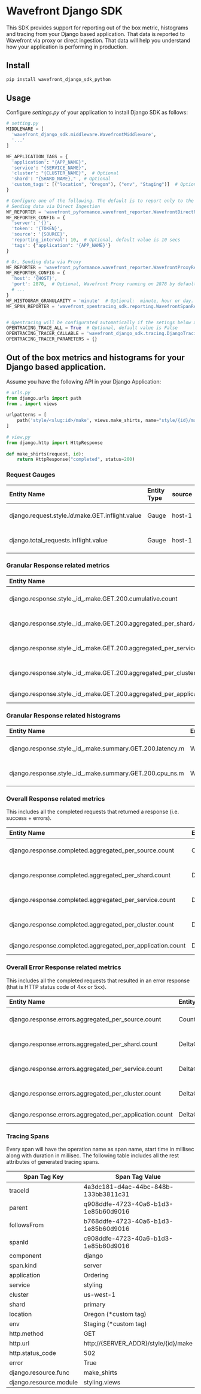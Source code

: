 # Wavefront Django SDK

This SDK provides support for reporting out of the box metric, histograms and tracing from your Django based  application. That data is reported to Wavefront via proxy or direct ingestion. That data will help you understand how your application is performing in production.

## Install

```bash
pip install wavefront_django_sdk_python
```

## Usage

Configure *settings.py* of your application to install Django SDK as follows:

 ```python
# setting.py
MIDDLEWARE = [
   'wavefront_django_sdk.middleware.WavefrontMiddleware',
   '...'
]

WF_APPLICATION_TAGS = {
   'application': "{APP_NAME}",
   'service': "{SERVICE_NAME}",
   'cluster': "{CLUSTER_NAME}",  # Optional
   'shard': "{SHARD_NAME}," , # Optional
   'custom_tags': [("location", "Oregon"), ("env", "Staging")]  # Optional list of two-tuples
}

# Configure one of the following. The default is to report only to the console.
# Sending data via Direct Ingestion 
WF_REPORTER = 'wavefront_pyformance.wavefront_reporter.WavefrontDirectReporter'
WF_REPORTER_CONFIG = {
   'server': '{}',
   'token': '{TOKEN}',
   'source': '{SOURCE}',
   'reporting_interval': 10,  # Optional, default value is 10 secs
   'tags': {"application": '{APP_NAME}'}
}

# Or, Sending data via Proxy
WF_REPORTER = 'wavefront_pyformance.wavefront_reporter.WavefrontProxyReporter'
WF_REPORTER_CONFIG = {
   'host': '{HOST}',
   'port': 2878,  # Optional, Wavefront Proxy running on 2878 by default
   # ...
}
WF_HISTOGRAM_GRANULARITY = 'minute'  # Optional:  minute, hour or day. Set to None to configure manually.
WF_SPAN_REPORTER = 'wavefront_opentracing_sdk.reporting.WavefrontSpanReporter'  # Optional


# Opentracing will be configurated automatically if the setings below are omitted
OPENTRACING_TRACE_ALL = True  # Optional, default value is False
OPENTRACING_TRACER_CALLABLE = 'wavefront_django_sdk.tracing.DjangoTracing'
OPENTRACING_TRACER_PARAMETERS = {}

 ```

## Out of the box metrics and histograms for your Django based application.

 Assume you have the following API in your Django Application:

```python
# urls.py
from django.urls import path
from . import views
 
urlpatterns = [
    path('style/<slug:id>/make', views.make_shirts, name="style/{id}/make")
]
 
# view.py
from django.http import HttpResponse
 
def make_shirts(request, id):
    return HttpResponse("completed", status=200)
```

### Request Gauges

| Entity Name                                       | Entity Type | source | application | cluster   | service | shard   | django.resource.module | django.resource.func |
| :------------------------------------------------ | :---------- | :----- | :---------- | :-------- | :------ | :------ | :--------------------- | :------------------- |
| django.request.style._id_.make.GET.inflight.value | Gauge       | host-1 | Ordering    | us-west-1 | styling | primary | styling.views          | make_shirts          |
| django.total_requests.inflight.value              | Gauge       | host-1 | Ordering    | us-west-1 | styling | primary | n/a                    | n/a                  |

### Granular Response related metrics

| Entity Name                                                  | Entity Type  | source             | application | cluster   | service | shard   | django.resource.module | django.resource.func |
| :----------------------------------------------------------- | :----------- | :----------------- | :---------- | :-------- | :------ | :------ | :--------------------- | :------------------- |
| django.response.style.\_id_.make.GET.200.cumulative.count    | Counter      | host-1             | Ordering    | us-west-1 | styling | primary | styling.views          | make_shirts          |
| django.response.style.\_id_.make.GET.200.aggregated_per_shard.count | DeltaCounter | wavefront-provided | Ordering    | us-west-1 | styling | primary | styling.views          | make_shirts          |
| django.response.style.\_id_.make.GET.200.aggregated_per_service.count | DeltaCounter | wavefront-provided | Ordering    | us-west-1 | styling | n/a     | styling.views          | make_shirts          |
| django.response.style.\_id_.make.GET.200.aggregated_per_cluster.count | DeltaCounter | wavefront-provided | Ordering    | us-west-1 | n/a     | n/a     | styling.views          | make_shirts          |
| django.response.style.\_id_.make.GET.200.aggregated_per_application.count | DeltaCounter | wavefront-provided | Ordering    | n/a       | n/a     | n/a     | styling.views          | make_shirts          |

### Granular Response related histograms

| Entity Name                                                | Entity Type        | source | application | cluster   | service | shard   | django.resource.module | django.resource.func |
| :--------------------------------------------------------- | :----------------- | :----- | :---------- | :-------- | :------ | :------ | :--------------------- | :------------------- |
| django.response.style.\_id_.make.summary.GET.200.latency.m | WavefrontHistogram | host-1 | Ordering    | us-west-1 | styling | primary | styling.views          | make_shirts          |
| django.response.style.\_id_.make.summary.GET.200.cpu_ns.m  | WavefrontHistogram | host-1 | Ordering    | us-west-1 | styling | primary | styling.views          | make_shirts          |

### Overall Response related metrics

This includes all the completed requests that returned a response (i.e. success + errors).

| Entity Name                                                | Entity Type  | source            | application | cluster   | service | shard   |
| :--------------------------------------------------------- | :----------- | :---------------- | :---------- | :-------- | :------ | :------ |
| django.response.completed.aggregated_per_source.count      | Counter      | host-1            | Ordering    | us-west-1 | styling | primary |
| django.response.completed.aggregated_per_shard.count       | DeltaCounter | wavefont-provided | Ordering    | us-west-1 | styling | primary |
| django.response.completed.aggregated_per_service.count     | DeltaCounter | wavefont-provided | Ordering    | us-west-1 | styling | n/a     |
| django.response.completed.aggregated_per_cluster.count     | DeltaCounter | wavefont-provided | Ordering    | us-west-1 | n/a     | n/a     |
| django.response.completed.aggregated_per_application.count | DeltaCounter | wavefont-provided | Ordering    | n/a       | n/a     | n/a     |

### Overall Error Response related metrics

This includes all the completed requests that resulted in an error response (that is HTTP status code of 4xx or 5xx).

| Entity Name                                             | Entity Type  | source            | application | cluster   | service | shard   |
| :------------------------------------------------------ | :----------- | :---------------- | :---------- | :-------- | :------ | :------ |
| django.response.errors.aggregated_per_source.count      | Counter      | host-1            | Ordering    | us-west-1 | styling | primary |
| django.response.errors.aggregated_per_shard.count       | DeltaCounter | wavefont-provided | Ordering    | us-west-1 | styling | primary |
| django.response.errors.aggregated_per_service.count     | DeltaCounter | wavefont-provided | Ordering    | us-west-1 | styling | n/a     |
| django.response.errors.aggregated_per_cluster.count     | DeltaCounter | wavefont-provided | Ordering    | us-west-1 | n/a     | n/a     |
| django.response.errors.aggregated_per_application.count | DeltaCounter | wavefont-provided | Ordering    | n/a       | n/a     | n/a     |

### Tracing Spans

Every span will have the operation name as span name, start time in millisec along with duration in millisec. The following table includes all the rest attributes of generated tracing spans.  

| Span Tag Key           | Span Tag Value                       |
| ---------------------- | ------------------------------------ |
| traceId                | 4a3dc181-d4ac-44bc-848b-133bb3811c31 |
| parent                 | q908ddfe-4723-40a6-b1d3-1e85b60d9016 |
| followsFrom            | b768ddfe-4723-40a6-b1d3-1e85b60d9016 |
| spanId                 | c908ddfe-4723-40a6-b1d3-1e85b60d9016 |
| component              | django                               |
| span.kind              | server                               |
| application            | Ordering                             |
| service                | styling                              |
| cluster                | us-west-1                            |
| shard                  | primary                              |
| location               | Oregon (*custom tag)                 |
| env                    | Staging (*custom tag)                |
| http.method            | GET                                  |
| http.url               | http://{SERVER_ADDR}/style/{id}/make |
| http.status_code       | 502                                  |
| error                  | True                                 |
| django.resource.func   | make_shirts                          |
| django.resource.module | styling.views                        |

